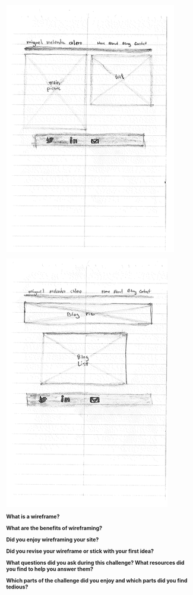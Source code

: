 ![Wireframe Index](imgs/wireframe-index.png)


![Wireframe Blog](imgs/wireframe-blog-index.png)


**What is a wireframe?**


**What are the benefits of wireframing?**


**Did you enjoy wireframing your site?**


**Did you revise your wireframe or stick with your first idea?**


**What questions did you ask during this challenge? What resources did you find to help you answer them?**


**Which parts of the challenge did you enjoy and which parts did you find tedious?**


